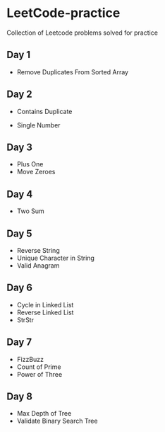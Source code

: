 # LeetCode-practice
Collection of Leetcode problems solved for practice

## Day 1

- Remove Duplicates From Sorted Array

## Day 2

- Contains Duplicate

- Single Number

## Day 3

- Plus One
- Move Zeroes

## Day 4

- Two Sum

## Day 5

- Reverse String
- Unique Character in String
- Valid Anagram

## Day 6

- Cycle in Linked List
- Reverse Linked List
- StrStr

## Day 7

- FizzBuzz
- Count of Prime
- Power of Three

## Day 8

- Max Depth of Tree
- Validate Binary Search Tree

